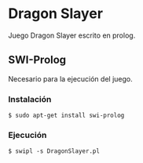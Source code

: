 # Dragon Slayer
Juego Dragon Slayer escrito en prolog.

## SWI-Prolog

Necesario para la ejecución del juego.

### Instalación
```
$ sudo apt-get install swi-prolog
```
### Ejecución
```
$ swipl -s DragonSlayer.pl
```
